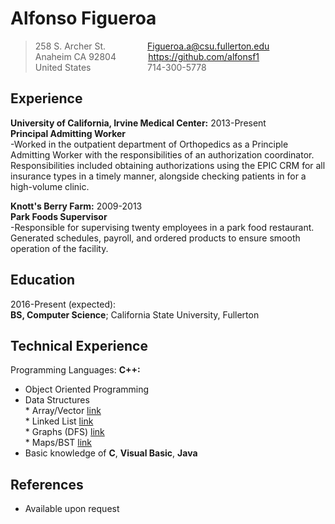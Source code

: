  Alfonso Figueroa
============

 
> 258 S. Archer St. &nbsp; &nbsp; &nbsp; &nbsp; &nbsp; &nbsp; &nbsp; &nbsp; Figueroa.a@csu.fullerton.edu  
> Anaheim CA 92804 &nbsp; &nbsp; &nbsp; &nbsp; &nbsp; &nbsp; https://github.com/alfonsf1  
> United States &nbsp; &nbsp; &nbsp; &nbsp; &nbsp; &nbsp; &nbsp; &nbsp; &nbsp; &nbsp; &nbsp; 714-300-5778   

Experience
----------
**University of California, Irvine Medical Center:** 2013-Present  
**Principal Admitting Worker**  
-Worked in the outpatient department of Orthopedics as a Principle Admitting Worker with the responsibilities of an authorization coordinator. Responsibilities included obtaining authorizations using the EPIC CRM for all insurance types in a timely manner, alongside checking patients in for a high-volume clinic.    

**Knott's Berry Farm:** 2009-2013    
**Park Foods Supervisor**  
-Responsible for supervising twenty employees in a park food restaurant. Generated schedules, payroll, and ordered products to ensure smooth operation of the facility. 

Education
---------  
2016-Present (expected):    
**BS, Computer Science**; California State University, Fullerton 

Technical Experience
--------------------
Programming Languages: **C++:**  
* Object Oriented Programming
* Data Structures  
	  * Array/Vector [link](https://github.com/alfonsf1/gradeListRoseter-Array)  
	  * Linked List [link](https://github.com/alfonsf1/packageTracking-Linked-List)  
	  * Graphs (DFS) [link](https://github.com/alfonsf1/gameCollection-graphDFS)  
	  * Maps/BST [link](https://github.com/alfonsf1/universalProductCode-mapBST)  
* Basic knowledge of **C**, **Visual Basic**, **Java**  
  
References  
--------------------
* Available upon request